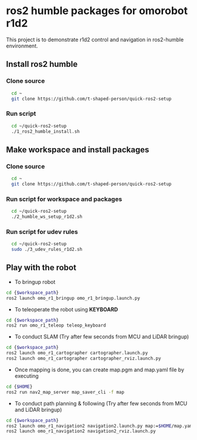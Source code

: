 # ros2 humble packages for omorobot r1d2

This project is to demonstrate r1d2 control and navigation in ros2-humble environment.


## Install ros2 humble

### Clone source

```bash
  cd ~
  git clone https://github.com/t-shaped-person/quick-ros2-setup
```

### Run script

```bash
  cd ~/quick-ros2-setup
  ./1_ros2_humble_install.sh
```


## Make workspace and install packages

### Clone source

```bash
  cd ~
  git clone https://github.com/t-shaped-person/quick-ros2-setup
```

### Run script for workspace and packages

```bash
  cd ~/quick-ros2-setup
  ./2_humble_ws_setup_r1d2.sh
```

### Run script for udev rules

```bash
  cd ~/quick-ros2-setup
  sudo ./3_udev_rules_r1d2.sh
```


## Play with the robot

- To bringup robot

```bash
cd {$workspace_path}
ros2 launch omo_r1_bringup omo_r1_bringup.launch.py
```

- To teleoperate the robot using **KEYBOARD**

```bash
cd {$workspace_path}
ros2 run omo_r1_teleop teleop_keyboard
```

- To conduct SLAM (Try after few seconds from MCU and LiDAR bringup)

```bash
cd {$workspace_path}
ros2 launch omo_r1_cartographer cartographer.launch.py
ros2 launch omo_r1_cartographer cartographer_rviz.launch.py
```

- Once mapping is done, you can create map.pgm and map.yaml file by executing

```bash
cd {$HOME}
ros2 run nav2_map_server map_saver_cli -f map
```

- To conduct path planning & following (Try after few seconds from MCU and LiDAR bringup)
```bash
cd {$workspace_path}
ros2 launch omo_r1_navigation2 navigation2.launch.py map:=$HOME/map.yaml
ros2 launch omo_r1_navigation2 navigation2_rviz.launch.py
```